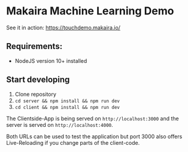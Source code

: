 # Makaira Machine Learning Demo

See it in action: https://touchdemo.makaira.io/

## Requirements:
- NodeJS version 10+ installed

## Start developing
1. Clone repository
2. `cd server && npm install && npm run dev`
3. `cd client && npm install && npm run dev`

The Clientside-App is being served on `http://localhost:3000` and the server is served on `http://localhost:4000`.

Both URLs can be used to test the application but port 3000 also offers Live-Reloading if you change parts of the client-code.
